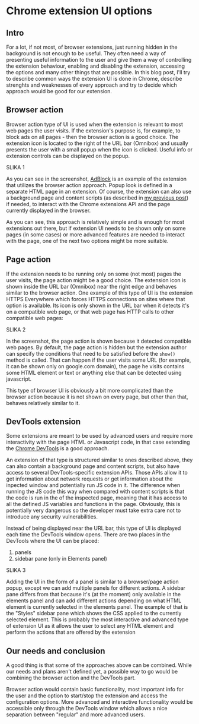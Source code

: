 # Chrome extension UI options

## Intro
For a lot, if not most, of browser extensions, just running hidden in the background is not enough to be useful. They often need a way of presenting useful information to the user and give them a way of controlling the extension behaviour, enabling and disabling the extension, accessing the options and many other things that are possible. In this blog post, I'll try to describe common ways the extension UI is done in Chrome, describe strenghts and weaknesses of every approach and try to decide which approach would be good for our extension.

## Browser action
Browser action type of UI is used when the extension is relevant to most web pages the user visits. If the extension's purpose is, for example, to block ads on all pages - then the browser action is a good choice. The extension icon is located to the right of the URL bar (Omnibox) and usually presents the user with a small popup when the icon is clicked. Useful info or extension controls can be displayed on the popup.

SLIKA 1

As you can see in the screenshot, [AdBlock](https://chrome.google.com/webstore/detail/adblock/gighmmpiobklfepjocnamgkkbiglidom?hl=en) is an example of the extension that utilizes the browser action approach. Popup look is defined in a separate HTML page in an extension. Of course, the extension can also use a background page and content scripts (as described in [my previous post](http://sgros-students.blogspot.com/2013/06/tracking-of-potentially-interesting.html)) if needed, to interact with the Chrome extensions API and the page currently displayed in the browser.

As you can see, this approach is relatively simple and is enough for most extensions out there, but if extension UI needs to be shown only on some pages (in some cases) or more advanced features are needed to interact with the page, one of the next two options might be more suitable. 

## Page action
If the extension needs to be running only on some (not most) pages the user visits, the page action might be a good choice. The extension icon is shown inside the URL bar (Omnibox) near the right edge and behaves similar to the browser action. One example of this type of UI is the extension HTTPS Everywhere which forces HTTPS connections on sites where that option is available. Its icon is only shown in the URL bar when it detects it's on a compatible web page, or that web page has HTTP calls to other compatible web pages:

SLIKA 2

In the screenshot, the page action is shown because it detected compatible web pages. By default, the page action is hidden but the extension author can specify the conditions that need to be satisfied before the `show()` method is called. That can happen if the user visits some URL (for example, it can be shown only on google.com domain), the page he visits contains some HTML element or text or anything else that can be detected using javascript.

This type of browser UI is obviously a bit more complicated than the browser action because it is not shown on every page, but other than that, behaves relatively similar to it.

## DevTools extension
Some extensions are meant to be used by advanced users and require more interactivity with the page HTML or Javascript code, in that case extending the [Chrome DevTools](https://developers.google.com/chrome-developer-tools/) is a good approach.

An extension of that type is structured similar to ones described above, they can also contain a background page and content scripts, but also have access to several DevTools-specific extension APIs. Those APIs allow it to get information about network requests or get information about the inpected window and potentially run JS code in it. The difference when running the JS code this way when compared with content scripts is that the code is run in the of the inspected page, meaning that it has access to all the defined JS variables and functions in the page. Obviously, this is potentially very dangerous so the developer must take extra care not to introduce any security vulnerabilities.

Instead of being displayed near the URL bar, this type of UI is displayed each time the DevTools window opens. There are two places in the DevTools where the UI can be placed:

1. panels
2. sidebar pane (only in Elements panel)

SLIKA 3

Adding the UI in the form of a panel is similar to a browser/page action popup, except we can add multiple panels for different actions. A sidebar pane differs from that because it's (at the moment) only available in the elements panel and can add different actions depending on what HTML element is currently selected in the elements panel. The example of that is the "Styles" sidebar pane which shows the CSS applied to the currently selected element. This is probably the most interactive and advanced type of extension UI as it allows the user to select any HTML element and perform the actions that are offered by the extension

## Our needs and conclusion
A good thing is that some of the approaches above can be combined. While our needs and plans aren't defined yet, a possible way to go would be combining the browser action and the DevTools part.

Browser action would contain basic functionality, most important info for the user and the option to start/stop the extension and access the configuration options. More advanced and interactive functionality would be accessible only through the DevTools window which allows a nice separation between "regular" and more advanced users.